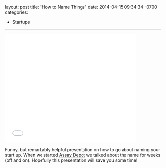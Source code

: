 layout: post
title:  "How to Name Things"
date:   2014-04-15 09:34:34 -0700
categories:
  - Startups
---

<iframe class="embedly-embed" src="//cdn.embedly.com/widgets/media.html?src=https%3A%2F%2Fwww.slideshare.net%2Fslideshow%2Fembed_code%2Fkey%2FNy1j03n7x5b11h&url=http%3A%2F%2Fwww.slideshare.net%2Fpurewest%2Fhowto-namethings&image=http%3A%2F%2Fcdn.slidesharecdn.com%2Fss_thumbnails%2Fhowtonamethings-130612101056-phpapp02-thumbnail-4.jpg%3Fcb%3D1371804627&key=d815972c91e546edb5d2d02e509f8b1c&type=text%2Fhtml&schema=slideshare" width="425" height="355" scrolling="no" frameborder="0" allowfullscreen></iframe>

Funny, but remarkably helpful presentation on how to go about naming your start up. When we started  [Assay Depot](http://www.assaydepot.com)   we talked about the name for weeks (off and on). Hopefully this presentation will save you some time!
